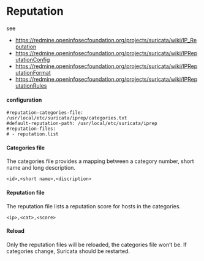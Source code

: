 # Reputation

see
* https://redmine.openinfosecfoundation.org/projects/suricata/wiki/IP_Reputation
* https://redmine.openinfosecfoundation.org/projects/suricata/wiki/IPReputationConfig
* https://redmine.openinfosecfoundation.org/projects/suricata/wiki/IPReputationFormat
* https://redmine.openinfosecfoundation.org/projects/suricata/wiki/IPReputationRules

#### configuration

```
#reputation-categories-file: /usr/local/etc/suricata/iprep/categories.txt
#default-reputation-path: /usr/local/etc/suricata/iprep
#reputation-files:
# - reputation.list
```

#### Categories file

The categories file provides a mapping between a category number, short name and long description.


```
<id>,<short name>,<discription>
```

#### Reputation file
The reputation file lists a reputation score for hosts in the categories.

```
<ip>,<cat>,<score>
```

#### Reload

Only the reputation files will be reloaded, the categories file won’t be.
If categories change, Suricata should be restarted.
